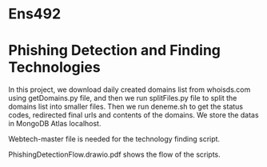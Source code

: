 # Ens492
# Phishing Detection and Finding Technologies

In this project, we download daily created domains list from whoisds.com using getDomains.py file, and then we run splitFiles.py file to split the domains list into smaller files.
Then we run deneme.sh to get the status codes, redirected final urls and contents of the domains. We store the datas in MongoDB Atlas localhost.


Webtech-master file is needed for the technology finding script.

PhishingDetectionFlow.drawio.pdf shows the flow of the scripts.
